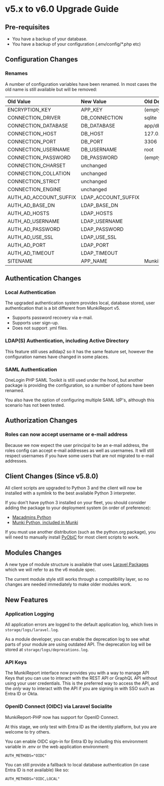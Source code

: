 # v5.x to v6.0 Upgrade Guide #

## Pre-requisites ##

* You have a backup of your database.
* You have a backup of your configuration (.env/config/*.php etc)

## Configuration Changes ##

### Renames ###

A number of configuration variables have been renamed. In most cases the old name is still available
but will be removed:

| Old Value              | New Value           | Old Default      | New Default              |
| :--------------------- | :------------------ | :--------------- | :----------------------- |
| ENCRYPTION_KEY         | APP_KEY             | (empty)          | (generated)              |
| CONNECTION_DRIVER      | DB_CONNECTION       | sqlite           | sqlite                   |
| CONNECTION_DATABASE    | DB_DATABASE         | app/db/db.sqlite | database/database.sqlite |
| CONNECTION_HOST        | DB_HOST             | 127.0.0.1        | localhost                |
| CONNECTION_PORT        | DB_PORT             | 3306             | 3306                     |
| CONNECTION_USERNAME    | DB_USERNAME         | root             | root                     |
| CONNECTION_PASSWORD    | DB_PASSWORD         | (empty)          | (empty)                  |
| CONNECTION_CHARSET     | unchanged           |                  |                          |
| CONNECTION_COLLATION   | unchanged           |                  |                          |
| CONNECTION_STRICT      | unchanged           |                  |                          |
| CONNECTION_ENGINE      | unchanged           |                  |                          |
| AUTH_AD_ACCOUNT_SUFFIX | LDAP_ACCOUNT_SUFFIX |                  | (empty)                  |
| AUTH_AD_BASE_DN        | LDAP_BASE_DN        |
| AUTH_AD_HOSTS          | LDAP_HOSTS          |
| AUTH_AD_USERNAME       | LDAP_USERNAME       |
| AUTH_AD_PASSWORD       | LDAP_PASSWORD       |
| AUTH_AD_USE_SSL        | LDAP_USE_SSL        |
| AUTH_AD_PORT           | LDAP_PORT           |
| AUTH_AD_TIMEOUT        | LDAP_TIMEOUT        |
| SITENAME               | APP_NAME            | MunkiReport      | MunkiReport              |


## Authentication Changes ##

### Local Authentication ###

The upgraded authentication system provides local, database stored, user authentication that is 
a bit different from MunkiReport v5.

- Supports password recovery via e-mail.
- Supports user sign-up.
- Does not support .yml files.

### LDAP(S) Authentication, including Active Directory ###

This feature still uses adldap2 so it has the same feature set, however the configuration names have 
changed in some places.

### SAML Authentication ###

OneLogin PHP SAML Toolkit is still used under the hood, but another package is providing the configuration,
so a number of options have been renamed.

You also have the option of configuring multiple SAML IdP's, although this scenario has not been tested.

## Authorization Changes ##

### Roles can now accept username or e-mail address ###

Because we now expect the user principal to be an e-mail address, the roles config can accept e-mail addresses as
well as usernames. It will still respect usernames if you have some users that are not migrated to e-mail addresses.


## Client Changes (Since v5.8.0) ##

All client scripts are upgraded to Python 3 and the client will now be installed with a symlink to the 
best available Python 3 interpreter.

If you don't have python 3 installed on your fleet, you should consider adding the package to your deployment
system (in order of preference):

- [Macadmins Python](https://github.com/macadmins/python/releases)
- [Munki Python, included in Munki](https://github.com/munki/munki/releases)

If you must use another distribution (such as the python.org package), you will need to manually install [PyObjC](https://pypi.org/project/pyobjc/) for
most client scripts to work.

## Modules Changes ##

A new type of module structure is available that uses [Laravel Packages](https://laravel.com/docs/10.x/packages)
which we will refer to as the v6 module spec.

The current module style still works through a compatibility layer, so no changes are needed immediately
to make older modules work.

## New Features ##

### Application Logging ###

All application errors are logged to the default application log, which lives in `storage/logs/laravel.log`.

As a module developer, you can enable the deprecation log to see what parts of your module are using outdated API.
The deprecation log will be stored at `storage/logs/deprecations.log`.

### API Keys ###

The MunkiReport interface now provides you with a way to manage API Keys that you can use to interact with the REST API
or GraphQL API without using your user credentials. This is the preferred way to access the API, 
and the *only* way to interact with the API if you are signing in with SSO such as Entra ID or Okta.

### OpenID Connect (OIDC) via Laravel Socialite ###

MunkiReport-PHP now has support for OpenID Connect.

At this stage, we only test with Entra ID as the identity platform, but you are welcome to try others.

You can enable OIDC sign-in for Entra ID by including this environment variable in .env or the web application environment:

    AUTH_METHODS="OIDC"

You can still provide a fallback to local database authentication (in case Entra ID is not available) like so:

    AUTH_METHODS="OIDC,LOCAL"


